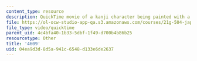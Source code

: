 ```yaml
---
content_type: resource
description: QuickTime movie of a kanji character being painted with a brush.
file: https://ol-ocw-studio-app-qa.s3.amazonaws.com/courses/21g-504-japanese-iv-spring-2009/04ea9d3d8d5a941c6548d133e6de2637_4609.mov
file_type: video/quicktime
parent_uid: 4c4bfa40-1b33-5dbf-1f49-d700b4b86b25
resourcetype: Other
title: '4609'
uid: 04ea9d3d-8d5a-941c-6548-d133e6de2637
---
```

